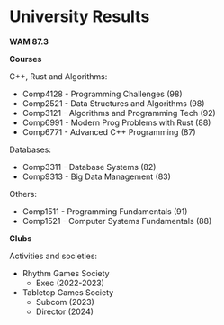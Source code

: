 # University Results

__WAM 87.3__

**Courses**

C++, Rust and Algorithms:
- Comp4128 - Programming Challenges (98)
- Comp2521 - Data Structures and Algorithms (98)
- Comp3121 - Algorithms and Programming Tech (92)
- Comp6991 - Modern Prog Problems with Rust (88)
- Comp6771 - Advanced C++ Programming (87)

Databases:
- Comp3311 - Database Systems (82)
- Comp9313 - Big Data Management (83)

Others:

- Comp1511 - Programming Fundamentals (91)
- Comp1521 - Computer Systems Fundamentals (88)

**Clubs**

Activities and societies: 
- Rhythm Games Society 
  - Exec (2022-2023)
- Tabletop Games Society
  - Subcom (2023)
  - Director (2024)

